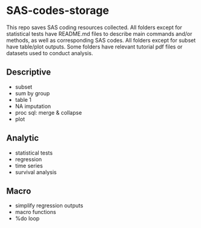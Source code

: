 # SAS-codes-storage
This repo saves SAS coding resources collected. All folders except for statistical tests have README.md files to describe main commands and/or methods, as well as corresponding SAS codes. All folders except for subset have table/plot outputs. Some folders have relevant tutorial pdf files or datasets used to conduct analysis. 

## Descriptive
* subset
* sum by group
* table 1
* NA imputation
* proc sql: merge & collapse
* plot

## Analytic
* statistical tests
* regression
* time series
* survival analysis

## Macro
* simplify regression outputs
* macro functions
* %do loop

